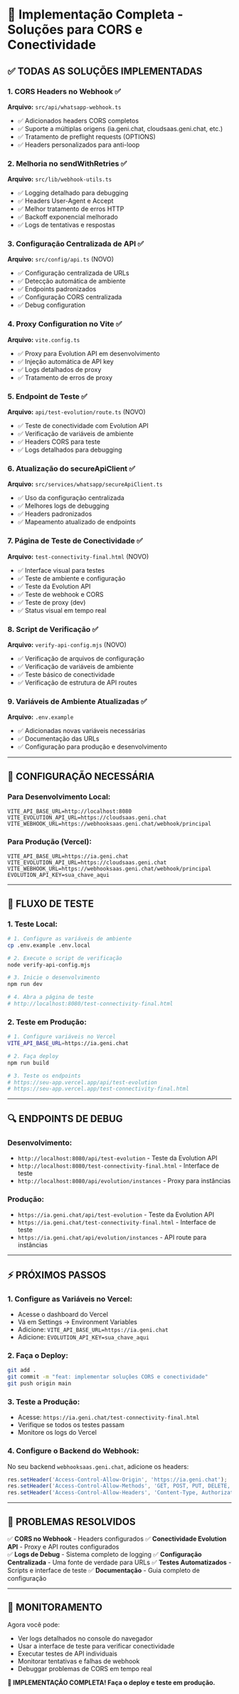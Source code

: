 # 🚀 Implementação Completa - Soluções para CORS e Conectividade

## ✅ TODAS AS SOLUÇÕES IMPLEMENTADAS

### 1. **CORS Headers no Webhook** ✅
**Arquivo:** `src/api/whatsapp-webhook.ts`
- ✅ Adicionados headers CORS completos
- ✅ Suporte a múltiplas origens (ia.geni.chat, cloudsaas.geni.chat, etc.)
- ✅ Tratamento de preflight requests (OPTIONS)
- ✅ Headers personalizados para anti-loop

### 2. **Melhoria no sendWithRetries** ✅
**Arquivo:** `src/lib/webhook-utils.ts`
- ✅ Logging detalhado para debugging
- ✅ Headers User-Agent e Accept
- ✅ Melhor tratamento de erros HTTP
- ✅ Backoff exponencial melhorado
- ✅ Logs de tentativas e respostas

### 3. **Configuração Centralizada de API** ✅
**Arquivo:** `src/config/api.ts` (NOVO)
- ✅ Configuração centralizada de URLs
- ✅ Detecção automática de ambiente
- ✅ Endpoints padronizados
- ✅ Configuração CORS centralizada
- ✅ Debug configuration

### 4. **Proxy Configuration no Vite** ✅
**Arquivo:** `vite.config.ts`
- ✅ Proxy para Evolution API em desenvolvimento
- ✅ Injeção automática de API key
- ✅ Logs detalhados de proxy
- ✅ Tratamento de erros de proxy

### 5. **Endpoint de Teste** ✅
**Arquivo:** `api/test-evolution/route.ts` (NOVO)
- ✅ Teste de conectividade com Evolution API
- ✅ Verificação de variáveis de ambiente
- ✅ Headers CORS para teste
- ✅ Logs detalhados para debugging

### 6. **Atualização do secureApiClient** ✅
**Arquivo:** `src/services/whatsapp/secureApiClient.ts`
- ✅ Uso da configuração centralizada
- ✅ Melhores logs de debugging
- ✅ Headers padronizados
- ✅ Mapeamento atualizado de endpoints

### 7. **Página de Teste de Conectividade** ✅
**Arquivo:** `test-connectivity-final.html` (NOVO)
- ✅ Interface visual para testes
- ✅ Teste de ambiente e configuração
- ✅ Teste da Evolution API
- ✅ Teste de webhook e CORS
- ✅ Teste de proxy (dev)
- ✅ Status visual em tempo real

### 8. **Script de Verificação** ✅
**Arquivo:** `verify-api-config.mjs` (NOVO)
- ✅ Verificação de arquivos de configuração
- ✅ Verificação de variáveis de ambiente
- ✅ Teste básico de conectividade
- ✅ Verificação de estrutura de API routes

### 9. **Variáveis de Ambiente Atualizadas** ✅
**Arquivo:** `.env.example`
- ✅ Adicionadas novas variáveis necessárias
- ✅ Documentação das URLs
- ✅ Configuração para produção e desenvolvimento

---

## 🔧 CONFIGURAÇÃO NECESSÁRIA

### Para Desenvolvimento Local:
```env
VITE_API_BASE_URL=http://localhost:8080
VITE_EVOLUTION_API_URL=https://cloudsaas.geni.chat
VITE_WEBHOOK_URL=https://webhooksaas.geni.chat/webhook/principal
```

### Para Produção (Vercel):
```env
VITE_API_BASE_URL=https://ia.geni.chat
VITE_EVOLUTION_API_URL=https://cloudsaas.geni.chat
VITE_WEBHOOK_URL=https://webhooksaas.geni.chat/webhook/principal
EVOLUTION_API_KEY=sua_chave_aqui
```

---

## 🚀 FLUXO DE TESTE

### 1. **Teste Local:**
```bash
# 1. Configure as variáveis de ambiente
cp .env.example .env.local

# 2. Execute o script de verificação
node verify-api-config.mjs

# 3. Inicie o desenvolvimento
npm run dev

# 4. Abra a página de teste
# http://localhost:8080/test-connectivity-final.html
```

### 2. **Teste em Produção:**
```bash
# 1. Configure variáveis no Vercel
VITE_API_BASE_URL=https://ia.geni.chat

# 2. Faça deploy
npm run build

# 3. Teste os endpoints
# https://seu-app.vercel.app/api/test-evolution
# https://seu-app.vercel.app/test-connectivity-final.html
```

---

## 🔍 ENDPOINTS DE DEBUG

### Desenvolvimento:
- `http://localhost:8080/api/test-evolution` - Teste da Evolution API
- `http://localhost:8080/test-connectivity-final.html` - Interface de teste
- `http://localhost:8080/api/evolution/instances` - Proxy para instâncias

### Produção:
- `https://ia.geni.chat/api/test-evolution` - Teste da Evolution API
- `https://ia.geni.chat/test-connectivity-final.html` - Interface de teste
- `https://ia.geni.chat/api/evolution/instances` - API route para instâncias

---

## ⚡ PRÓXIMOS PASSOS

### 1. **Configure as Variáveis no Vercel:**
- Acesse o dashboard do Vercel
- Vá em Settings → Environment Variables
- Adicione: `VITE_API_BASE_URL=https://ia.geni.chat`
- Adicione: `EVOLUTION_API_KEY=sua_chave_aqui`

### 2. **Faça o Deploy:**
```bash
git add .
git commit -m "feat: implementar soluções CORS e conectividade"
git push origin main
```

### 3. **Teste a Produção:**
- Acesse: `https://ia.geni.chat/test-connectivity-final.html`
- Verifique se todos os testes passam
- Monitore os logs do Vercel

### 4. **Configure o Backend do Webhook:**
No seu backend `webhooksaas.geni.chat`, adicione os headers:
```javascript
res.setHeader('Access-Control-Allow-Origin', 'https://ia.geni.chat');
res.setHeader('Access-Control-Allow-Methods', 'GET, POST, PUT, DELETE, OPTIONS');
res.setHeader('Access-Control-Allow-Headers', 'Content-Type, Authorization');
```

---

## 🎯 PROBLEMAS RESOLVIDOS

✅ **CORS no Webhook** - Headers configurados
✅ **Conectividade Evolution API** - Proxy e API routes configurados  
✅ **Logs de Debug** - Sistema completo de logging
✅ **Configuração Centralizada** - Uma fonte de verdade para URLs
✅ **Testes Automatizados** - Scripts e interface de teste
✅ **Documentação** - Guia completo de configuração

---

## 🔔 MONITORAMENTO

Agora você pode:
- Ver logs detalhados no console do navegador
- Usar a interface de teste para verificar conectividade
- Executar testes de API individuais
- Monitorar tentativas e falhas de webhook
- Debuggar problemas de CORS em tempo real

**🎉 IMPLEMENTAÇÃO COMPLETA! Faça o deploy e teste em produção.**
